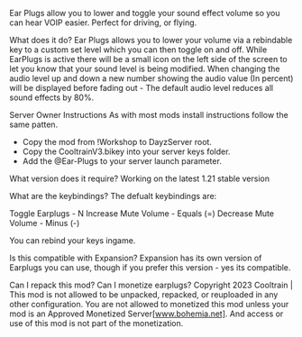 Ear Plugs allow you to lower and toggle your sound effect volume so you can hear VOIP easier. Perfect for driving, or flying.

What does it do?
Ear Plugs allows you to lower your volume via a rebindable key to a custom set level which you can then toggle on and off. While EarPlugs is active there will be a small icon on the left side of the screen to let you know that your sound level is being modified. When changing the audio level up and down a new number showing the audio value (In percent) will be displayed before fading out - The default audio level reduces all sound effects by 80%.

Server Owner Instructions
As with most mods install instructions follow the same patten.
- Copy the mod from !Workshop to DayzServer root.
- Copy the CooltrainV3.bikey into your server keys folder.
- Add the @Ear-Plugs to your server launch parameter.

What version does it require?
Working on the latest 1.21 stable version

What are the keybindings?
The defualt keybindings are:

Toggle Earplugs - N
Increase Mute Volume - Equals (=)
Decrease Mute Volume - Minus (-)

You can rebind your keys ingame.

Is this compatible with Expansion?
Expansion has its own version of Earplugs you can use, though if you prefer this version - yes its compatible.


Can I repack this mod? Can I monetize earplugs?
Copyright 2023 Cooltrain | This mod is not allowed to be unpacked, repacked, or reuploaded in any other configuration. You are not allowed to monetized this mod unless your mod is an Approved Monetized Server[www.bohemia.net]. And access or use of this mod is not part of the monetization.